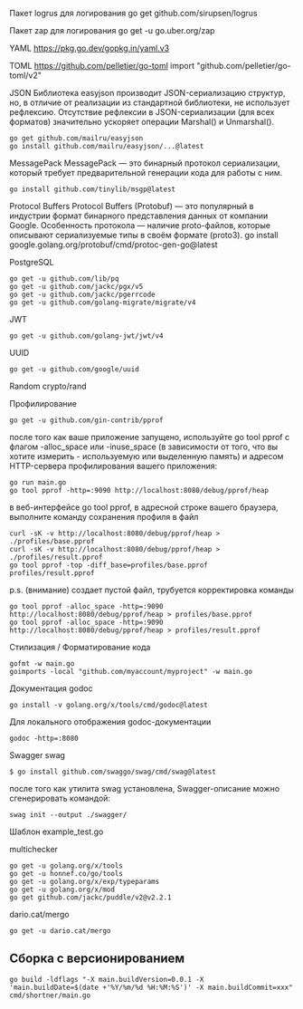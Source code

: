Пакет logrus для логирования
go get github.com/sirupsen/logrus

Пакет zap для логирования
go get -u go.uber.org/zap

YAML
https://pkg.go.dev/gopkg.in/yaml.v3

TOML
https://github.com/pelletier/go-toml
import "github.com/pelletier/go-toml/v2"

JSON
Библиотека easyjson производит JSON-сериализацию структур, но, в отличие от реализации из стандартной библиотеки,
не использует рефлексию. Отсутствие рефлексии в JSON-сериализации (для всех форматов) значительно ускоряет операции
Marshal() и Unmarshal().
```
go get github.com/mailru/easyjson
go install github.com/mailru/easyjson/...@latest
```

MessagePack
MessagePack — это бинарный протокол сериализации, который требует предварительной генерации кода для работы с ним.
```
go install github.com/tinylib/msgp@latest
```

Protocol Buffers
Protocol Buffers (Protobuf) — это популярный в индустрии формат бинарного представления данных от компании Google.
Особенность протокола — наличие proto-файлов, которые описывают сериализуемые типы в своём формате (proto3).
go install google.golang.org/protobuf/cmd/protoc-gen-go@latest

PostgreSQL
```
go get -u github.com/lib/pq
go get -u github.com/jackc/pgx/v5
go get -u github.com/jackc/pgerrcode
go get -u github.com/golang-migrate/migrate/v4
```

JWT
```
go get -u github.com/golang-jwt/jwt/v4
```

UUID
```
go get -u github.com/google/uuid
```

Random
crypto/rand

Профилирование
```
go get -u github.com/gin-contrib/pprof
```

после того как ваше приложение запущено, используйте go tool pprof с флагом -alloc_space или -inuse_space
(в зависимости от того, что вы хотите измерить - используемую или выделенную память) и адресом HTTP-сервера
профилирования вашего приложения:
```
go run main.go
go tool pprof -http=:9090 http://localhost:8080/debug/pprof/heap
```

в веб-интерфейсе go tool pprof, в адресной строке вашего браузера, выполните команду сохранения профиля в файл
```
curl -sK -v http://localhost:8080/debug/pprof/heap > ./profiles/base.pprof
curl -sK -v http://localhost:8080/debug/pprof/heap > ./profiles/result.pprof
go tool pprof -top -diff_base=profiles/base.pprof profiles/result.pprof
```
p.s. (внимание) создает пустой файл, трубуется корректировка команды
```
go tool pprof -alloc_space -http=:9090 http://localhost:8080/debug/pprof/heap > profiles/base.pprof
go tool pprof -alloc_space -http=:9090 http://localhost:8080/debug/pprof/heap > profiles/result.pprof
```

Стилизация / Форматирование кода
```
gofmt -w main.go
goimports -local "github.com/myaccount/myproject" -w main.go
```

Документация
godoc
```
go install -v golang.org/x/tools/cmd/godoc@latest
```
Для локального отображения godoc-документации
```
godoc -http=:8080
```

Swagger
swag
```
$ go install github.com/swaggo/swag/cmd/swag@latest
```

после того как утилита swag установлена, Swagger-описание можно сгенерировать командой:
```
swag init --output ./swagger/ 
```

Шаблон example_test.go

multichecker
```
go get -u golang.org/x/tools
go get -u honnef.co/go/tools
go get -u golang.org/x/exp/typeparams
go get -u golang.org/x/mod
go get github.com/jackc/puddle/v2@v2.2.1
```

dario.cat/mergo
```
go get -u dario.cat/mergo
```

## Сборка с версионированием
`go build -ldflags "-X main.buildVersion=0.0.1 -X 'main.buildDate=$(date +'%Y/%m/%d %H:%M:%S')' -X main.buildCommit=xxx" cmd/shortner/main.go`